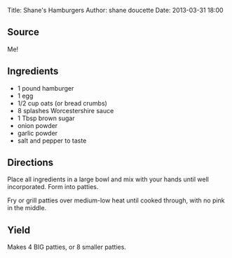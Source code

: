 Title: Shane's Hamburgers
Author: shane doucette
Date: 2013-03-31 18:00

## Source
Me!

## Ingredients
+ 1 pound hamburger
+ 1 egg
+ 1/2 cup oats (or bread crumbs)
+ 8 splashes Worcestershire sauce
+ 1 Tbsp brown sugar
+ onion powder
+ garlic powder
+ salt and pepper to taste

## Directions
Place all ingredients in a large bowl and mix with your hands until well incorporated.  Form into patties.  

Fry or grill patties over medium-low heat until cooked through, with no pink in the middle. 

## Yield
Makes 4 BIG patties, or 8 smaller patties. 
